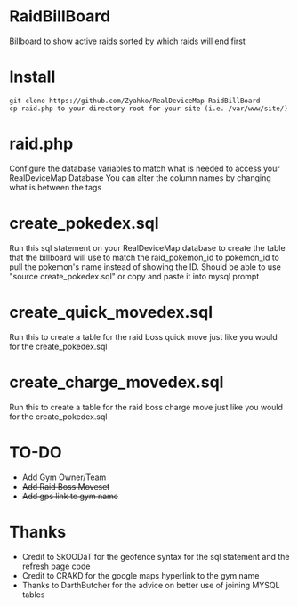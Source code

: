 # RaidBillBoard
Billboard to show active raids sorted by which raids will end first

# Install
```
git clone https://github.com/Zyahko/RealDeviceMap-RaidBillBoard
cp raid.php to your directory root for your site (i.e. /var/www/site/)
```
# raid.php
Configure the database variables to match what is needed to access your RealDeviceMap Database
You can alter the column names by changing what is between the <th></th> tags

# create_pokedex.sql
Run this sql statement on your RealDeviceMap database to create the table that the billboard will use to match the raid_pokemon_id to pokemon_id to pull the pokemon's name instead of showing the ID. Should be able to use "source create_pokedex.sql" or copy and paste it into mysql prompt

# create_quick_movedex.sql
Run this to create a table for the raid boss quick move just like you would for the create_pokedex.sql

# create_charge_movedex.sql
Run this to create a table for the raid boss charge move just like you would for the create_pokedex.sql

# TO-DO
- Add Gym Owner/Team
- ~~Add Raid Boss Moveset~~
- ~~Add gps link to gym name~~

# Thanks
- Credit to SkOODaT for the geofence syntax for the sql statement and the refresh page code
- Credit to CRAKD for the google maps hyperlink to the gym name
- Thanks to DarthButcher for the advice on better use of joining MYSQL tables
